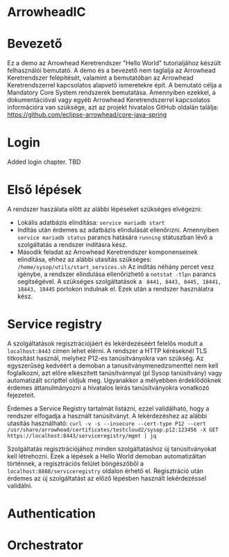 # ArrowheadIC
# Bevezető
Ez a demo az Arrowhead Keretrendszer "Hello World" tutorialjához készült felhasználói bemutató. A demo és a bevezető nem taglalja az Arrowhead Keretrendszer felépítését, valamint a bemutatóban az Arrowhead Keretrendszerrel kapcsolatos alapvető ismeretekre épít. A bemutató célja a Mandatory Core System rendszerek bemutatása. Amennyiben ezekkel, a dokumentációval vagy egyéb Arrowhead Keretrendszerrel kapcsolatos információra van szüksége, azt az projekt hivatalos GitHub oldalán találja: https://github.com/eclipse-arrowhead/core-java-spring
# Login
Added login chapter. TBD
# Első lépések
A rendszer haszálata előtt az alábbi lépéseket szükséges elvégezni:
- Lokális adatbázis elindítása: ``` service mariadb start ```
- Indítás után érdemes az adatbázis elindulását ellenőrizni. Amennyiben  ``` service mariadb status ``` parancs hatására  ``` running ``` státuszban lévő  a szolgáltatás a rendszer indításra kész.
- Második feladat az Arrowhead Keretrendszer komponenseinek elindítása, ehhez az alábbi utasítás szükséges:  ``` /home/sysop/utils/start_services.sh ``` Az indítás néhány percet vesz igénybe, a rendszer elindulása ellenőrizhető a ``` netstat -tlpn ``` parancs segítségével. A szükséges szolgáltatások a ``` 8441, 8443, 8445, 18441, 18443, 18445``` portokon indulnak el. Ezek után a rendszer használatra kész. 

# Service registry
A szolgáltatások regisztrációjáért és lekérdezéséért felelős modult a  ``` localhost:8443 ``` címen lehet elérni. A rendszer a HTTP kéréseknél TLS titkosítást használ, melyhez P12-es tanúsítványokra van szükség. Az egyszerűség kedvéért a demoban a tanusítványmenedzsmenttel nem kell foglalkozni, azt előre elkészített tanúsítvánnyal (pl Sysop tanúsítvány) vagy automatizált scripttel oldjuk meg. Ugyanakkor a mélyebben érdeklődöknek érdemes áttanulmányozni a hivatalos leírás tanúsítványokra vonatkozó fejezeteit. 

Érdemes a Service Registry tartalmát listázni, ezzel validálható, hogy a rendszer elfogadja a használt tanúsítványt. A lekérdezéshez az alábbi utasítás használható: ``` curl -v -s --insecure --cert-type P12 --cert /usr/share/arrowhead/certificates/testcloud2/sysop.p12:123456 -X GET https://localhost:8443/serviceregistry/mgmt | jq ```

Szolgáltatás regisztrációjához minden szolgáltatáshoz új tanúsítványokat kell létrehozni. Ezek a lépések a Hello World demoban automatizáltan történnek, a regisztrációs felület böngészőből a ``` localhost:8888/serviceregistry ``` oldalon érhető el. Regisztráció után érdemes az új szolgáltatást az előző lépésben használt lekérdezéssel validálni. 

# Authentication 

# Orchestrator
